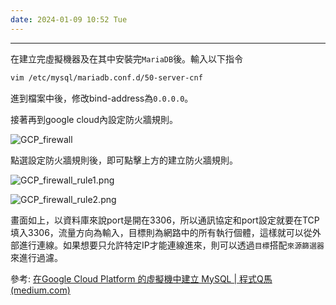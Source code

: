 ```yaml
---
date: 2024-01-09 10:52 Tue
---
```

---

在建立完虛擬機器及在其中安裝完`MariaDB`後。輸入以下指令

```sh
vim /etc/mysql/mariadb.conf.d/50-server-cnf
```

進到檔案中後，修改bind-address為`0.0.0.0`。

接著再到google cloud內設定防火牆規則。

![GCP_firewall](GCP_firewall.png)

點選設定防火牆規則後，即可點擊上方的建立防火牆規則。

![GCP_firewall_rule1.png](GCP_firewall_rule1.png)

![GCP_firewall_rule2.png](GCP_firewall_rule2.png)

畫面如上，以資料庫來說port是開在3306，所以通訊協定和port設定就要在TCP填入3306，流量方向為輸入，目標則為網路中的所有執行個體，這樣就可以從外部進行連線。如果想要只允許特定IP才能連線進來，則可以透過`目標`搭配`來源篩選器`來進行過濾。


參考:
[在Google Cloud Platform 的虛擬機中建立 MySQL | 程式Q馬 (medium.com)](https://medium.com/%E5%B0%8F%E5%B0%8F%E7%9A%84%E7%A8%8B%E5%BC%8F%E7%A2%BC/%E5%9C%A8gcp-%E4%B8%AD%E7%9A%84%E8%99%9B%E6%93%AC%E6%A9%9F%E4%B8%AD%E5%BB%BA%E7%AB%8B-mysql-1b08b23ec833)
